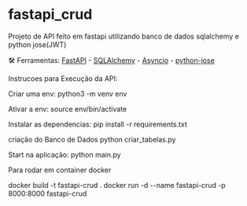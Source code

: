 # fastapi_crud
Projeto de API feito em fastapi utilizando banco de dados sqlalchemy e python jose(JWT)

🛠️ Ferramentas: [FastAPI](https://fastapi.tiangolo.com/) - [SQLAlchemy](https://www.sqlalchemy.org/) - [Asyncio](https://docs.python.org/pt-br/3/library/asyncio.html) - [python-jose](https://python-jose.readthedocs.io/en/latest/) 

Instrucoes para Execução da API:

Criar uma env:
python3 -m venv env

Ativar a env:
source env/bin/activate

Instalar as dependencias:
pip install -r requirements.txt

criação do Banco de Dados
python criar_tabelas.py

Start na aplicação:
python main.py

Para rodar em container docker

 docker build -t fastapi-crud .
 docker run -d --name fastapi-crud -p 8000:8000 fastapi-crud